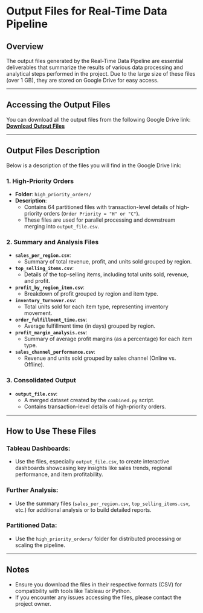 # Output Files for Real-Time Data Pipeline

## Overview
The output files generated by the Real-Time Data Pipeline are essential deliverables that summarize the results of various data processing and analytical steps performed in the project. Due to the large size of these files (over 1 GB), they are stored on Google Drive for easy access.

---

## Accessing the Output Files
You can download all the output files from the following Google Drive link:  
**[Download Output Files](https://drive.google.com/drive/folders/1DGr2hjAa6Di14n3bDu4g37MTLwd6bOK_)**

---

## Output Files Description
Below is a description of the files you will find in the Google Drive link:

### 1. High-Priority Orders
- **Folder**: `high_priority_orders/`
- **Description**:
  - Contains 64 partitioned files with transaction-level details of high-priority orders (`Order Priority = "H" or "C"`).
  - These files are used for parallel processing and downstream merging into `output_file.csv`.

### 2. Summary and Analysis Files
- **`sales_per_region.csv`**:
  - Summary of total revenue, profit, and units sold grouped by region.
- **`top_selling_items.csv`**:
  - Details of the top-selling items, including total units sold, revenue, and profit.
- **`profit_by_region_item.csv`**:
  - Breakdown of profit grouped by region and item type.
- **`inventory_turnover.csv`**:
  - Total units sold for each item type, representing inventory movement.
- **`order_fulfillment_time.csv`**:
  - Average fulfillment time (in days) grouped by region.
- **`profit_margin_analysis.csv`**:
  - Summary of average profit margins (as a percentage) for each item type.
- **`sales_channel_performance.csv`**:
  - Revenue and units sold grouped by sales channel (Online vs. Offline).

### 3. Consolidated Output
- **`output_file.csv`**:
  - A merged dataset created by the `combined.py` script.
  - Contains transaction-level details of high-priority orders.

---

## How to Use These Files

### Tableau Dashboards:
- Use the files, especially `output_file.csv`, to create interactive dashboards showcasing key insights like sales trends, regional performance, and item profitability.

### Further Analysis:
- Use the summary files (`sales_per_region.csv`, `top_selling_items.csv`, etc.) for additional analysis or to build detailed reports.

### Partitioned Data:
- Use the `high_priority_orders/` folder for distributed processing or scaling the pipeline.

---

## Notes
- Ensure you download the files in their respective formats (CSV) for compatibility with tools like Tableau or Python.
- If you encounter any issues accessing the files, please contact the project owner.
